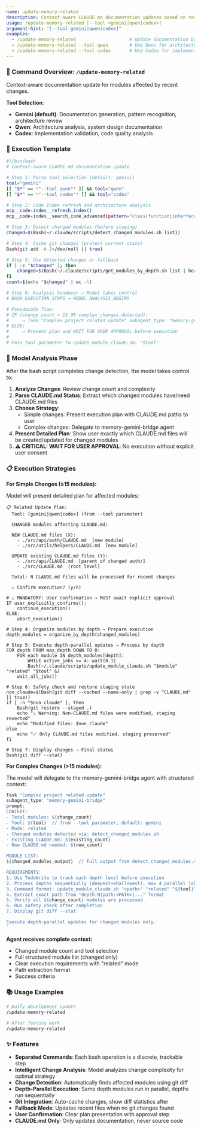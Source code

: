 ```yaml
---
name: update-memory-related
description: Context-aware CLAUDE.md documentation updates based on recent changes
usage: /update-memory-related [--tool <gemini|qwen|codex>]
argument-hint: "[--tool gemini|qwen|codex]"
examples:
  - /update-memory-related                    # Update documentation based on recent changes (gemini default)
  - /update-memory-related --tool qwen        # Use Qwen for architecture analysis
  - /update-memory-related --tool codex       # Use Codex for implementation validation
---
```


### 🚀 Command Overview: `/update-memory-related`

Context-aware documentation update for modules affected by recent changes.

**Tool Selection**:
- **Gemini (default)**: Documentation generation, pattern recognition, architecture review
- **Qwen**: Architecture analysis, system design documentation
- **Codex**: Implementation validation, code quality analysis


### 📝 Execution Template

```bash
#!/bin/bash
# Context-aware CLAUDE.md documentation update

# Step 1: Parse tool selection (default: gemini)
tool="gemini"
[[ "$*" == *"--tool qwen"* ]] && tool="qwen"
[[ "$*" == *"--tool codex"* ]] && tool="codex"

# Step 2: Code Index refresh and architecture analysis
mcp__code-index__refresh_index()
mcp__code-index__search_code_advanced(pattern="class|function|interface", file_pattern="**/*.{ts,js,py}")

# Step 3: Detect changed modules (before staging)
changed=$(Bash(~/.claude/scripts/detect_changed_modules.sh list))

# Step 4: Cache git changes (protect current state)
Bash(git add -A 2>/dev/null || true)

# Step 5: Use detected changes or fallback
if [ -z "$changed" ]; then
    changed=$(Bash(~/.claude/scripts/get_modules_by_depth.sh list | head -10))
fi
count=$(echo "$changed" | wc -l)

# Step 6: Analysis handover → Model takes control
# BASH_EXECUTION_STOPS → MODEL_ANALYSIS_BEGINS

# Pseudocode flow:
# IF (change_count > 15 OR complex_changes_detected):
#     → Task "Complex project related update" subagent_type: "memory-gemini-bridge"
# ELSE:
#     → Present plan and WAIT FOR USER APPROVAL before execution
#
# Pass tool parameter to update_module_claude.sh: "$tool"
```

### 🧠 Model Analysis Phase

After the bash script completes change detection, the model takes control to:

1. **Analyze Changes**: Review change count and complexity  
2. **Parse CLAUDE.md Status**: Extract which changed modules have/need CLAUDE.md files
3. **Choose Strategy**: 
   - Simple changes: Present execution plan with CLAUDE.md paths to user
   - Complex changes: Delegate to memory-gemini-bridge agent
4. **Present Detailed Plan**: Show user exactly which CLAUDE.md files will be created/updated for changed modules
5. **⚠️ CRITICAL: WAIT FOR USER APPROVAL**: No execution without explicit user consent

### 📋 Execution Strategies

**For Simple Changes (≤15 modules):**

Model will present detailed plan for affected modules:
```
📋 Related Update Plan:
  Tool: [gemini|qwen|codex] (from --tool parameter)

  CHANGED modules affecting CLAUDE.md:

  NEW CLAUDE.md files (X):
    - ./src/api/auth/CLAUDE.md  [new module]
    - ./src/utils/helpers/CLAUDE.md  [new module]

  UPDATE existing CLAUDE.md files (Y):
    - ./src/api/CLAUDE.md  [parent of changed auth/]
    - ./src/CLAUDE.md  [root level]

  Total: N CLAUDE.md files will be processed for recent changes

  ⚠️ Confirm execution? (y/n)
```

```pseudo
# ⚠️ MANDATORY: User confirmation → MUST await explicit approval
IF user_explicitly_confirms():
    continue_execution()
ELSE:
    abort_execution()

# Step 4: Organize modules by depth → Prepare execution
depth_modules = organize_by_depth(changed_modules)

# Step 5: Execute depth-parallel updates → Process by depth
FOR depth FROM max_depth DOWN TO 0:
    FOR each module IN depth_modules[depth]:
        WHILE active_jobs >= 4: wait(0.1)
        Bash(~/.claude/scripts/update_module_claude.sh "$module" "related" "$tool" &)
    wait_all_jobs()

# Step 6: Safety check and restore staging state
non_claude=$(Bash(git diff --cached --name-only | grep -v "CLAUDE.md" || true))
if [ -n "$non_claude" ]; then
    Bash(git restore --staged .)
    echo "⚠️ Warning: Non-CLAUDE.md files were modified, staging reverted"
    echo "Modified files: $non_claude"
else
    echo "✅ Only CLAUDE.md files modified, staging preserved"
fi

# Step 7: Display changes → Final status
Bash(git diff --stat)
```

**For Complex Changes (>15 modules):**

The model will delegate to the memory-gemini-bridge agent with structured context:

```javascript
Task "Complex project related update"
subagent_type: "memory-gemini-bridge"
prompt: `
CONTEXT:
- Total modules: ${change_count}
- Tool: ${tool}  // from --tool parameter, default: gemini
- Mode: related
- Changed modules detected via: detect_changed_modules.sh
- Existing CLAUDE.md: ${existing_count}
- New CLAUDE.md needed: ${new_count}

MODULE LIST:
${changed_modules_output}  // Full output from detect_changed_modules.sh list

REQUIREMENTS:
1. Use TodoWrite to track each depth level before execution
2. Process depths sequentially (deepest→shallowest), max 4 parallel jobs per depth
3. Command format: update_module_claude.sh "<path>" "related" "${tool}" &
4. Extract exact path from "depth:N|path:<PATH>|..." format
5. Verify all ${change_count} modules are processed
6. Run safety check after completion
7. Display git diff --stat

Execute depth-parallel updates for changed modules only.
`
```

**Agent receives complete context:**
- Changed module count and tool selection
- Full structured module list (changed only)
- Clear execution requirements with "related" mode
- Path extraction format
- Success criteria


### 📚 Usage Examples

```bash
# Daily development update
/update-memory-related

# After feature work
/update-memory-related
```

### ✨ Features

- **Separated Commands**: Each bash operation is a discrete, trackable step
- **Intelligent Change Analysis**: Model analyzes change complexity for optimal strategy
- **Change Detection**: Automatically finds affected modules using git diff
- **Depth-Parallel Execution**: Same depth modules run in parallel, depths run sequentially  
- **Git Integration**: Auto-cache changes, show diff statistics after
- **Fallback Mode**: Updates recent files when no git changes found
- **User Confirmation**: Clear plan presentation with approval step
- **CLAUDE.md Only**: Only updates documentation, never source code